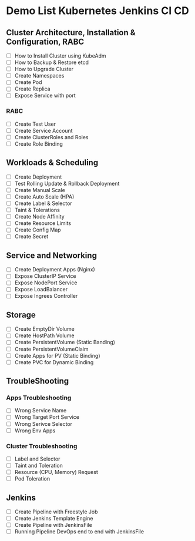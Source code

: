 # Demo List Kubernetes Jenkins CI CD

## Cluster Architecture, Installation & Configuration, RABC
- [ ] How to Install Cluster using KubeAdm
- [ ] How to Backup & Restore etcd
- [ ] How to Upgrade Cluster
- [ ] Create Namespaces
- [ ] Create Pod
- [ ] Create Replica
- [ ] Expose Service with port
### RABC
- [ ] Create Test User
- [ ] Create Service Account
- [ ] Create ClusterRoles and Roles
- [ ] Create Role Binding

## Workloads & Scheduling
- [ ] Create Deployment
- [ ] Test Rolling Update & Rollback Deployment
- [ ] Create Manual Scale
- [ ] Create Auto Scale (HPA)
- [ ] Create Label & Selector
- [ ] Taint & Tolerations
- [ ] Create Node Affinity
- [ ] Create Resource Limits
- [ ] Create Config Map
- [ ] Create Secret 

## Service and Networking
- [ ] Create Deployment Apps (Nginx)
- [ ] Expose ClusterIP Service
- [ ] Expose NodePort Service
- [ ] Expose LoadBalancer
- [ ] Expose Ingrees Controller

## Storage
- [ ] Create EmptyDir Volume
- [ ] Create HostPath Volume
- [ ] Create PersistentVolume (Static Banding)
- [ ] Create PersistentVolumeClaim
- [ ] Create Apps for PV (Static Binding)
- [ ] Create PVC for Dynamic Binding

## TroubleShooting
### Apps Troubleshooting
- [ ] Wrong Service Name
- [ ] Wrong Target Port Service
- [ ] Wrong Serivce Selector
- [ ] Wrong Env Apps

### Cluster Troubleshooting
- [ ] Label and Selector
- [ ] Taint and Toleration
- [ ] Resource (CPU, Memory) Request
- [ ] Pod Toleration

## Jenkins
- [ ] Create Pipeline with Freestyle Job
- [ ] Create Jenkins Template Engine
- [ ] Create Pipeline with JenkinsFile
- [ ] Running Pipeline DevOps end to end with JenkinsFile
